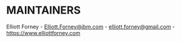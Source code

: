 # MAINTAINERS

Elliott Forney - Elliott.Forney@ibm.com - elliott.forney@gmail.com - https://www.elliottforney.com

